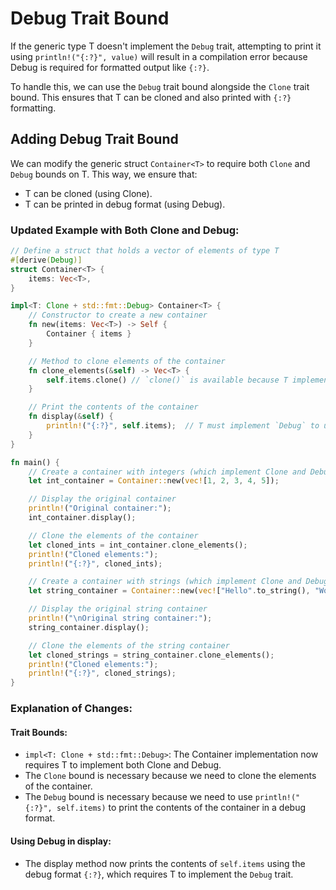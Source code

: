 # Debug Trait Bound

If the generic type T doesn't implement the `Debug` trait, attempting to print it using `println!("{:?}", value)` will result in a compilation error because Debug is required for formatted output like `{:?}`.

To handle this, we can use the `Debug` trait bound alongside the `Clone` trait bound. This ensures that T can be cloned and also printed with `{:?}` formatting.

## Adding Debug Trait Bound

We can modify the generic struct `Container<T>` to require both `Clone` and `Debug` bounds on T. This way, we ensure that:

- T can be cloned (using Clone).
- T can be printed in debug format (using Debug).

### Updated Example with Both Clone and Debug:

```rust
// Define a struct that holds a vector of elements of type T
#[derive(Debug)]
struct Container<T> {
    items: Vec<T>,
}

impl<T: Clone + std::fmt::Debug> Container<T> {
    // Constructor to create a new container
    fn new(items: Vec<T>) -> Self {
        Container { items }
    }

    // Method to clone elements of the container
    fn clone_elements(&self) -> Vec<T> {
        self.items.clone() // `clone()` is available because T implements `Clone`
    }

    // Print the contents of the container
    fn display(&self) {
        println!("{:?}", self.items);  // T must implement `Debug` to use `{:?}`
    }
}

fn main() {
    // Create a container with integers (which implement Clone and Debug)
    let int_container = Container::new(vec![1, 2, 3, 4, 5]);

    // Display the original container
    println!("Original container:");
    int_container.display();

    // Clone the elements of the container
    let cloned_ints = int_container.clone_elements();
    println!("Cloned elements:");
    println!("{:?}", cloned_ints);

    // Create a container with strings (which implement Clone and Debug)
    let string_container = Container::new(vec!["Hello".to_string(), "World".to_string()]);

    // Display the original string container
    println!("\nOriginal string container:");
    string_container.display();

    // Clone the elements of the string container
    let cloned_strings = string_container.clone_elements();
    println!("Cloned elements:");
    println!("{:?}", cloned_strings);
}
```

### Explanation of Changes:

#### Trait Bounds:

- `impl<T: Clone + std::fmt::Debug>`: The Container<T> implementation now requires T to implement both Clone and Debug.
- The `Clone` bound is necessary because we need to clone the elements of the container.
- The `Debug` bound is necessary because we need to use `println!("{:?}", self.items)` to print the contents of the container in a debug format.

#### Using Debug in display:

- The display method now prints the contents of `self.items` using the debug format `{:?}`, which requires T to implement the `Debug` trait.
